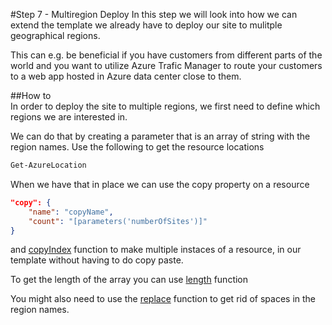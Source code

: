 #Step 7 - Multiregion Deploy
In this step we will look into how we can extend the template we already have to deploy our site to mulitple geographical regions. 

This can e.g. be beneficial if you have customers from different parts of the world and you want to utilize Azure Trafic Manager to route your customers to a web app hosted in Azure data center close to them.

##How to  
In order to deploy the site to multiple regions, we first need to define which regions we are interested in. 

We can do that by creating a parameter that is an array of string with the region names. Use the following to get the resource locations 
```PowerShell
Get-AzureLocation
```

When we have that in place we can use the copy property on a resource
```json
"copy": {
    "name": "copyName",
    "count": "[parameters('numberOfSites')]"
}
```
and [copyIndex](../../docs/arm-template-functions.md#copyindex) function to make multiple instaces of a resource, 
in our template without having to do copy paste. 

To get the length of the array you can use [length](../../docs/arm-template-functions.md#length) function

You might also need to use the [replace](../../docs/arm-template-functions.md#replace) function to get rid of spaces in the region names. 